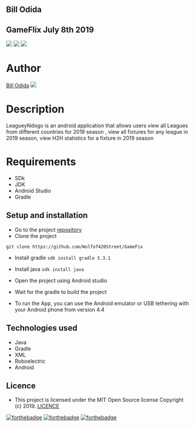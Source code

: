 ## Bill Odida
## GameFlix July 8th 2019

![](https://img.shields.io/badge/Android-project-brightgreen.svg)
![](https://img.shields.io/badge/Language-Java%20-orange.svg)
![](https://img.shields.io/badge/Tests-Roboelectric-blue.svg)


# Author
[Bill Odida](https://github.com/Wolfof420Street) ![](https://img.shields.io/badge/Programmer-Verified-brightgreen.svg)
# Description
LeagueyNdogo is an android application that allows users view all Leagues from different countries for 2019 season ,  view all fixtures for any league in 2019 season,   view H2H statistics for a fixture in 2019 season

# Requirements

* SDk
* JDK
* Android Studio
* Gradle

## Setup and installation
* Go to the project [repository](https://github.com/Wolfof420Street/GameFix)
* Clone the project

```git clone https://github.com/Wolfof420Street/GameFix```

* Install gradle
```sdk install gradle 5.3.1```
* Install java
```sdk install java```
* Open the project using Android studio
* Wait for the gradle to build the project

* To run the App, you can use the Android emulator or USB tethering with your Android phone from version 4.4

## Technologies used
* Java
* Gradle
* XML
* Roboelectric
* Android

## Licence
- This project is licensed under the MIT Open Source license Copyright (c) 2019. [LICENCE](https://github.com/Wolfof420Street/GameFix/blob/module1/LICENCE)

[![forthebadge](https://forthebadge.com/images/badges/fuck-it-ship-it.svg)](https://forthebadge.com)
[![forthebadge](https://forthebadge.com/images/badges/makes-people-smile.svg)](https://forthebadge.com)
[![forthebadge](https://forthebadge.com/images/badges/powered-by-electricity.svg)](https://forthebadge.com)